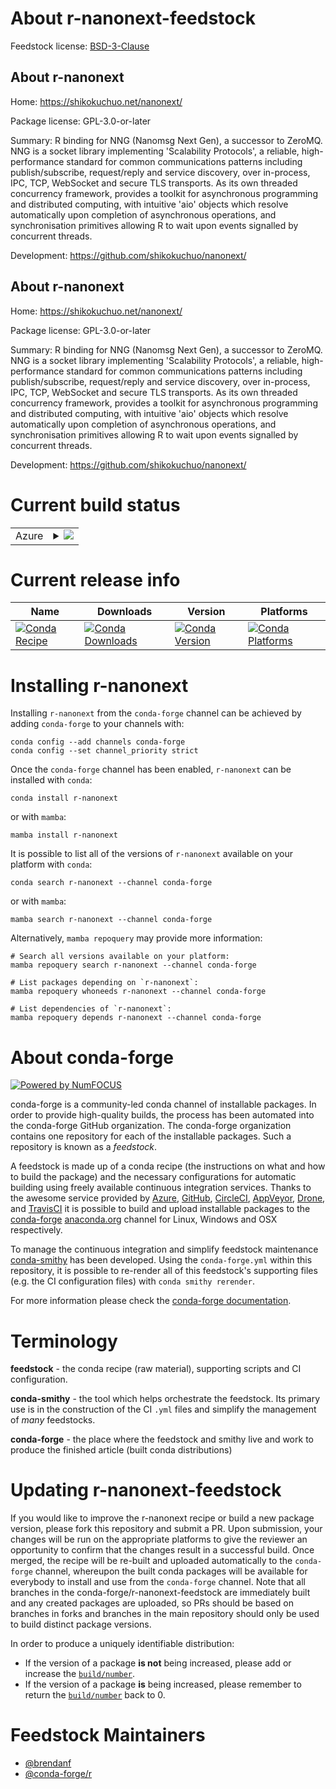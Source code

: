 About r-nanonext-feedstock
==========================

Feedstock license: [BSD-3-Clause](https://github.com/conda-forge/r-nanonext-feedstock/blob/main/LICENSE.txt)


About r-nanonext
----------------

Home: https://shikokuchuo.net/nanonext/

Package license: GPL-3.0-or-later

Summary: R binding for NNG (Nanomsg Next Gen), a successor to ZeroMQ. NNG is a socket library implementing 'Scalability Protocols', a reliable, high-performance standard for common communications patterns including publish/subscribe, request/reply and service discovery, over in-process, IPC, TCP, WebSocket and secure TLS transports. As its own threaded concurrency framework, provides a toolkit for asynchronous programming and distributed computing, with intuitive 'aio' objects which resolve automatically upon completion of asynchronous operations, and synchronisation primitives allowing R to wait upon events signalled by concurrent threads.

Development: https://github.com/shikokuchuo/nanonext/

About r-nanonext
----------------

Home: https://shikokuchuo.net/nanonext/

Package license: GPL-3.0-or-later

Summary: R binding for NNG (Nanomsg Next Gen), a successor to ZeroMQ. NNG is a socket library implementing 'Scalability Protocols', a reliable, high-performance standard for common communications patterns including publish/subscribe, request/reply and service discovery, over in-process, IPC, TCP, WebSocket and secure TLS transports. As its own threaded concurrency framework, provides a toolkit for asynchronous programming and distributed computing, with intuitive 'aio' objects which resolve automatically upon completion of asynchronous operations, and synchronisation primitives allowing R to wait upon events signalled by concurrent threads.

Development: https://github.com/shikokuchuo/nanonext/

Current build status
====================


<table>
    
  <tr>
    <td>Azure</td>
    <td>
      <details>
        <summary>
          <a href="https://dev.azure.com/conda-forge/feedstock-builds/_build/latest?definitionId=21607&branchName=main">
            <img src="https://dev.azure.com/conda-forge/feedstock-builds/_apis/build/status/r-nanonext-feedstock?branchName=main">
          </a>
        </summary>
        <table>
          <thead><tr><th>Variant</th><th>Status</th></tr></thead>
          <tbody><tr>
              <td>linux_64_r_base4.3</td>
              <td>
                <a href="https://dev.azure.com/conda-forge/feedstock-builds/_build/latest?definitionId=21607&branchName=main">
                  <img src="https://dev.azure.com/conda-forge/feedstock-builds/_apis/build/status/r-nanonext-feedstock?branchName=main&jobName=linux&configuration=linux%20linux_64_r_base4.3" alt="variant">
                </a>
              </td>
            </tr><tr>
              <td>linux_64_r_base4.4</td>
              <td>
                <a href="https://dev.azure.com/conda-forge/feedstock-builds/_build/latest?definitionId=21607&branchName=main">
                  <img src="https://dev.azure.com/conda-forge/feedstock-builds/_apis/build/status/r-nanonext-feedstock?branchName=main&jobName=linux&configuration=linux%20linux_64_r_base4.4" alt="variant">
                </a>
              </td>
            </tr><tr>
              <td>osx_64_r_base4.3</td>
              <td>
                <a href="https://dev.azure.com/conda-forge/feedstock-builds/_build/latest?definitionId=21607&branchName=main">
                  <img src="https://dev.azure.com/conda-forge/feedstock-builds/_apis/build/status/r-nanonext-feedstock?branchName=main&jobName=osx&configuration=osx%20osx_64_r_base4.3" alt="variant">
                </a>
              </td>
            </tr><tr>
              <td>osx_64_r_base4.4</td>
              <td>
                <a href="https://dev.azure.com/conda-forge/feedstock-builds/_build/latest?definitionId=21607&branchName=main">
                  <img src="https://dev.azure.com/conda-forge/feedstock-builds/_apis/build/status/r-nanonext-feedstock?branchName=main&jobName=osx&configuration=osx%20osx_64_r_base4.4" alt="variant">
                </a>
              </td>
            </tr><tr>
              <td>win_64_r_base4.3</td>
              <td>
                <a href="https://dev.azure.com/conda-forge/feedstock-builds/_build/latest?definitionId=21607&branchName=main">
                  <img src="https://dev.azure.com/conda-forge/feedstock-builds/_apis/build/status/r-nanonext-feedstock?branchName=main&jobName=win&configuration=win%20win_64_r_base4.3" alt="variant">
                </a>
              </td>
            </tr><tr>
              <td>win_64_r_base4.4</td>
              <td>
                <a href="https://dev.azure.com/conda-forge/feedstock-builds/_build/latest?definitionId=21607&branchName=main">
                  <img src="https://dev.azure.com/conda-forge/feedstock-builds/_apis/build/status/r-nanonext-feedstock?branchName=main&jobName=win&configuration=win%20win_64_r_base4.4" alt="variant">
                </a>
              </td>
            </tr>
          </tbody>
        </table>
      </details>
    </td>
  </tr>
</table>

Current release info
====================

| Name | Downloads | Version | Platforms |
| --- | --- | --- | --- |
| [![Conda Recipe](https://img.shields.io/badge/recipe-r--nanonext-green.svg)](https://anaconda.org/conda-forge/r-nanonext) | [![Conda Downloads](https://img.shields.io/conda/dn/conda-forge/r-nanonext.svg)](https://anaconda.org/conda-forge/r-nanonext) | [![Conda Version](https://img.shields.io/conda/vn/conda-forge/r-nanonext.svg)](https://anaconda.org/conda-forge/r-nanonext) | [![Conda Platforms](https://img.shields.io/conda/pn/conda-forge/r-nanonext.svg)](https://anaconda.org/conda-forge/r-nanonext) |

Installing r-nanonext
=====================

Installing `r-nanonext` from the `conda-forge` channel can be achieved by adding `conda-forge` to your channels with:

```
conda config --add channels conda-forge
conda config --set channel_priority strict
```

Once the `conda-forge` channel has been enabled, `r-nanonext` can be installed with `conda`:

```
conda install r-nanonext
```

or with `mamba`:

```
mamba install r-nanonext
```

It is possible to list all of the versions of `r-nanonext` available on your platform with `conda`:

```
conda search r-nanonext --channel conda-forge
```

or with `mamba`:

```
mamba search r-nanonext --channel conda-forge
```

Alternatively, `mamba repoquery` may provide more information:

```
# Search all versions available on your platform:
mamba repoquery search r-nanonext --channel conda-forge

# List packages depending on `r-nanonext`:
mamba repoquery whoneeds r-nanonext --channel conda-forge

# List dependencies of `r-nanonext`:
mamba repoquery depends r-nanonext --channel conda-forge
```


About conda-forge
=================

[![Powered by
NumFOCUS](https://img.shields.io/badge/powered%20by-NumFOCUS-orange.svg?style=flat&colorA=E1523D&colorB=007D8A)](https://numfocus.org)

conda-forge is a community-led conda channel of installable packages.
In order to provide high-quality builds, the process has been automated into the
conda-forge GitHub organization. The conda-forge organization contains one repository
for each of the installable packages. Such a repository is known as a *feedstock*.

A feedstock is made up of a conda recipe (the instructions on what and how to build
the package) and the necessary configurations for automatic building using freely
available continuous integration services. Thanks to the awesome service provided by
[Azure](https://azure.microsoft.com/en-us/services/devops/), [GitHub](https://github.com/),
[CircleCI](https://circleci.com/), [AppVeyor](https://www.appveyor.com/),
[Drone](https://cloud.drone.io/welcome), and [TravisCI](https://travis-ci.com/)
it is possible to build and upload installable packages to the
[conda-forge](https://anaconda.org/conda-forge) [anaconda.org](https://anaconda.org/)
channel for Linux, Windows and OSX respectively.

To manage the continuous integration and simplify feedstock maintenance
[conda-smithy](https://github.com/conda-forge/conda-smithy) has been developed.
Using the ``conda-forge.yml`` within this repository, it is possible to re-render all of
this feedstock's supporting files (e.g. the CI configuration files) with ``conda smithy rerender``.

For more information please check the [conda-forge documentation](https://conda-forge.org/docs/).

Terminology
===========

**feedstock** - the conda recipe (raw material), supporting scripts and CI configuration.

**conda-smithy** - the tool which helps orchestrate the feedstock.
                   Its primary use is in the construction of the CI ``.yml`` files
                   and simplify the management of *many* feedstocks.

**conda-forge** - the place where the feedstock and smithy live and work to
                  produce the finished article (built conda distributions)


Updating r-nanonext-feedstock
=============================

If you would like to improve the r-nanonext recipe or build a new
package version, please fork this repository and submit a PR. Upon submission,
your changes will be run on the appropriate platforms to give the reviewer an
opportunity to confirm that the changes result in a successful build. Once
merged, the recipe will be re-built and uploaded automatically to the
`conda-forge` channel, whereupon the built conda packages will be available for
everybody to install and use from the `conda-forge` channel.
Note that all branches in the conda-forge/r-nanonext-feedstock are
immediately built and any created packages are uploaded, so PRs should be based
on branches in forks and branches in the main repository should only be used to
build distinct package versions.

In order to produce a uniquely identifiable distribution:
 * If the version of a package **is not** being increased, please add or increase
   the [``build/number``](https://docs.conda.io/projects/conda-build/en/latest/resources/define-metadata.html#build-number-and-string).
 * If the version of a package **is** being increased, please remember to return
   the [``build/number``](https://docs.conda.io/projects/conda-build/en/latest/resources/define-metadata.html#build-number-and-string)
   back to 0.

Feedstock Maintainers
=====================

* [@brendanf](https://github.com/brendanf/)
* [@conda-forge/r](https://github.com/orgs/conda-forge/teams/r/)

